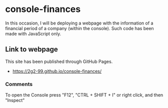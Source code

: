 # console-finances

In this occasion, I will be deploying a webpage with the information of a financial period of a company (within the console). Such code has been made with JavaScript only.

## Link to webpage

This site has been published through GitHub Pages.

-   <https://2g2-99.github.io/console-finances/>

### Comments

To open the Console press "F12", "CTRL + SHIFT + I" or right click, and then "Inspect"
